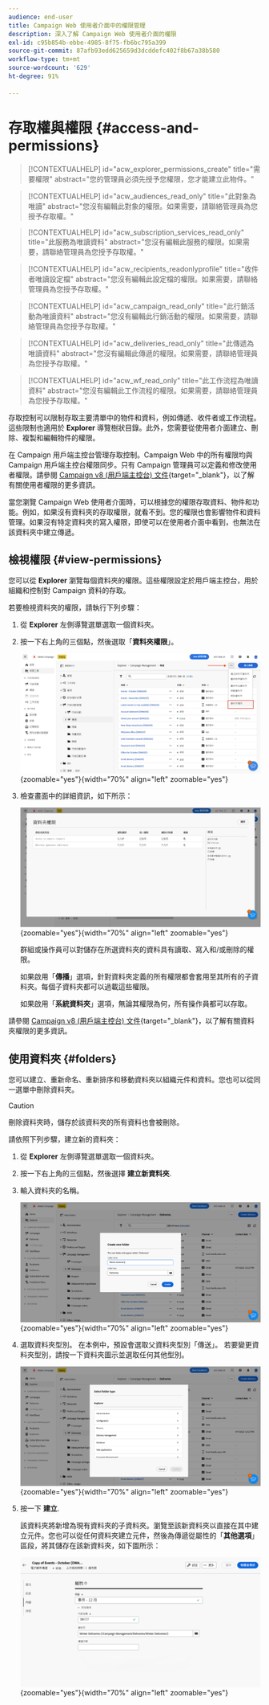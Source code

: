 ```yaml
---
audience: end-user
title: Campaign Web 使用者介面中的權限管理
description: 深入了解 Campaign Web 使用者介面的權限
exl-id: c95b854b-ebbe-4985-8f75-fb6bc795a399
source-git-commit: 87afb93edd625659d3dcddefc402f8b67a38b580
workflow-type: tm+mt
source-wordcount: '629'
ht-degree: 91%

---
```


# 存取權與權限 {#access-and-permissions}

>[!CONTEXTUALHELP]
>id="acw_explorer_permissions_create"
>title="需要權限"
>abstract="您的管理員必須先授予您權限，您才能建立此物件。"

>[!CONTEXTUALHELP]
>id="acw_audiences_read_only"
>title="此對象為唯讀"
>abstract="您沒有編輯此對象的權限。如果需要，請聯絡管理員為您授予存取權。"

>[!CONTEXTUALHELP]
>id="acw_subscription_services_read_only"
>title="此服務為唯讀資料"
>abstract="您沒有編輯此服務的權限。如果需要，請聯絡管理員為您授予存取權。"

>[!CONTEXTUALHELP]
>id="acw_recipients_readonlyprofile"
>title="收件者唯讀設定檔"
>abstract="您沒有編輯此設定檔的權限。如果需要，請聯絡管理員為您授予存取權。"

>[!CONTEXTUALHELP]
>id="acw_campaign_read_only"
>title="此行銷活動為唯讀資料"
>abstract="您沒有編輯此行銷活動的權限。如果需要，請聯絡管理員為您授予存取權。"

>[!CONTEXTUALHELP]
>id="acw_deliveries_read_only"
>title="此傳遞為唯讀資料"
>abstract="您沒有編輯此傳遞的權限。如果需要，請聯絡管理員為您授予存取權。"


>[!CONTEXTUALHELP]
>id="acw_wf_read_only"
>title="此工作流程為唯讀資料"
>abstract="您沒有編輯此工作流程的權限。如果需要，請聯絡管理員為您授予存取權。"



存取控制可以限制存取主要清單中的物件和資料，例如傳遞、收件者或工作流程。這些限制也適用於 **Explorer** 導覽樹狀目錄。此外，您需要從使用者介面建立、刪除、複製和編輯物件的權限。

在 Campaign 用戶端主控台管理存取控制。Campaign Web 中的所有權限均與 Campaign 用戶端主控台權限同步。只有 Campaign 管理員可以定義和修改使用者權限。請參閱 [Campaign v8 (用戶端主控台) 文件](https://experienceleague.adobe.com/docs/campaign/campaign-v8/admin/permissions/gs-permissions.html?lang=zh-Hant){target="_blank"}，以了解有關使用者權限的更多資訊。

當您瀏覽 Campaign Web 使用者介面時，可以根據您的權限存取資料、物件和功能。例如，如果沒有資料夾的存取權限，就看不到。您的權限也會影響物件和資料管理。如果沒有特定資料夾的寫入權限，即使可以在使用者介面中看到，也無法在該資料夾中建立傳遞。

## 檢視權限 {#view-permissions}

您可以從 **Explorer** 瀏覽每個資料夾的權限。這些權限設定於用戶端主控台，用於組織和控制對 Campaign 資料的存取。

若要檢視資料夾的權限，請執行下列步驟：

1. 從 **Explorer** 左側導覽選單選取一個資料夾。
1. 按一下右上角的三個點，然後選取「**資料夾權限**」。

   ![](assets/permissions-view-menu.png){zoomable="yes"}{width="70%" align="left" zoomable="yes"}

1. 檢查畫面中的詳細資訊，如下所示：

   ![](assets/permissions-view-screen.png){zoomable="yes"}{width="70%" align="left" zoomable="yes"}

   群組或操作員可以對儲存在所選資料夾的資料具有讀取、寫入和/或刪除的權限。

   如果啟用「**傳播**」選項，針對資料夾定義的所有權限都會套用至其所有的子資料夾。每個子資料夾都可以過載這些權限。

   如果啟用「**系統資料夾**」選項，無論其權限為何，所有操作員都可以存取。

請參閱 [Campaign v8 (用戶端主控台) 文件](https://experienceleague.adobe.com/docs/campaign/campaign-v8/admin/permissions/folder-permissions.html?lang=zh-Hant){target="_blank"}，以了解有關資料夾權限的更多資訊。


## 使用資料夾 {#folders}

您可以建立、重新命名、重新排序和移動資料夾以組織元件和資料。您也可以從同一選單中刪除資料夾。

>[!CAUTION]
>
>刪除資料夾時，儲存於該資料夾的所有資料也會被刪除。

請依照下列步驟，建立新的資料夾：

1. 從 **Explorer** 左側導覽選單選取一個資料夾。
1. 按一下右上角的三個點，然後選擇 **建立新資料夾**.
1. 輸入資料夾的名稱。

   ![](assets/create-new-subfolder.png){zoomable="yes"}{width="70%" align="left" zoomable="yes"}

1. 選取資料夾型別。 在本例中，預設會選取父資料夾型別「傳送」。 若要變更資料夾型別，請按一下資料夾圖示並選取任何其他型別。

   ![](assets/create-new-subfolder2.png){zoomable="yes"}{width="70%" align="left" zoomable="yes"}

1. 按一下 **建立**.

   該資料夾將新增為現有資料夾的子資料夾。瀏覽至該新資料夾以直接在其中建立元件。您也可以從任何資料夾建立元件，然後為傳遞從屬性的「**其他選項**」區段，將其儲存在該新資料夾，如下圖所示：

   ![](assets/delivery-properties-folder.png){zoomable="yes"}{width="70%" align="left" zoomable="yes"}
